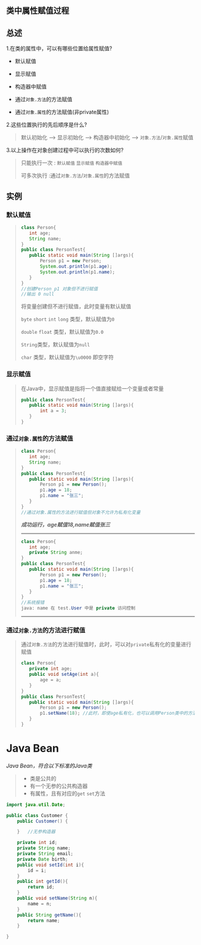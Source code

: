 ## 类中属性赋值过程

## 总述

1.在类的属性中，可以有哪些位置给属性赋值?

* 默认赋值

* 显示赋值

* 构造器中赋值

* 通过`对象.方法`的方法赋值

* 通过`对象.属性`的方法赋值(非private属性)

2.这些位置执行的先后顺序是什么?

>默认初始化  -->  显示初始化 --> 构造器中初始化 -->   `对象.方法`/`对象.属性`赋值

3.以上操作在对象创建过程中可以执行的次数如何?

>只能执行一次 	: `默认赋值` `显示赋值` `构造器中赋值`
>
>可多次执行   	 :通过`对象.方法`/`对象.属性`的方法赋值

## 实例

### 默认赋值

>````java
>class Person{
>    int age;
>    String name;
>}
>public class PersonTest{
>    public static void main(String []args){
>        Person p1 = new Person;
>        System.out.println(p1.age);
>        System.out.println(p1.name);
>    }
>}
>//创建Person p1 对象但不进行赋值
>//输出 0 null
>````
>
>将变量创建但不进行赋值，此时变量有默认赋值
>
>`byte` `short` `int` `long`  类型，默认赋值为`0`
>
>`double` `float` 类型，默认赋值为`0.0`
>
>`String`类型，默认赋值为`null`
>
>`char` 类型，默认赋值为`\u0000` 即空字符

### 显示赋值

>在Java中，显示赋值是指将一个值直接赋给一个变量或者常量
>
>````java
>public class PersonTest{
>    public static void main(String []args){
>        int a = 3;
>    }
>}
>````

### 通过`对象.属性`的方法赋值

>````java
>class Person{
>    int age;
>    String name;
>}
>public class PersonTest{
>    public static void main(String []args){
>        Person p1 = new Person();
>        p1.age = 18;
>        p1.name = "张三";
>    }
>}
>//通过对象.属性的方法进行赋值但对象不允许为私有化变量
>````
>
>***成功运行，age赋值18,name赋值张三***
>
>---
>
>````java
>class Person{
>    int age;
>    private String anme;
>}
>public class PersonTest{
>    public static void main(String []args){
>        Person p1 = new Person();
>        p1.age = 18;
>        p1.name = "张三";
>    }
>}
>//系统报错
>java: name 在 test.User 中是 private 访问控制
>````
>
>----

### 通过`对象.方法`的方法进行赋值

>通过`对象.方法`的方法进行赋值时，此时，可以对`private`私有化的变量进行赋值
>
>````java
>class Person{
>    private int age;
>    public void setAge(int a){
>        age = a;
>    }
>}
>public class PersonTest{
>    public static void main(String []args){
>        Person p1 = new Person();
>        p1.setName(18); //此时，即使age私有化，也可以调用Person类中的方法进行对age赋值
>    }
>}
>````

# Java Bean

*Java Bean，符合以下标准的Java类*

>* 类是公共的
>* 有一个无参的公共构造器
>* 有属性，且有对应的`get`  `set`方法

````JAVA
import java.util.Date;

public class Customer {
    public Customer() {

    }   //无参构造器

    private int id;
    private String name;
    private String email;
    private Date birth;
    public void setId(int i){
        id = i;
    }
    public int getId(){
        return id;
    }
    public void setName(String n){
        name = n;
    }
    public String getName(){
        return name;
    }

}
````

